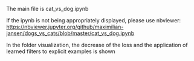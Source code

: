 The main file is 
cat_vs_dog.ipynb

If the ipynb is not being appropriately displayed, please use nbviewer:
https://nbviewer.jupyter.org/github/maximilian-jansen/dogs_vs_cats/blob/master/cat_vs_dog.ipynb

In the folder visualization, the decrease of the loss and the application of learned filters to explicit examples is shown
